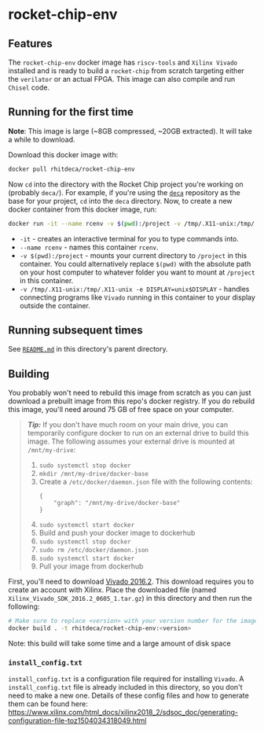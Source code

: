 # rocket-chip-env

## Features
The `rocket-chip-env` docker image has `riscv-tools` and `Xilinx Vivado` installed and is ready to build a `rocket-chip` from scratch targeting either the `verilator` or an actual FPGA. This image can also compile and run `Chisel` code.

## Running for the first time
**Note**: This image is large (~8GB compressed, ~20GB extracted). It will take a while to download.

Download this docker image with:
```bash
docker pull rhitdeca/rocket-chip-env
```
Now `cd` into the directory with the Rocket Chip project you're working on (probably `deca/`). For example, if you're using the [`deca`](https://github.com/rhit-neuro/deca) repository as the base for your project, `cd` into the `deca` directory. Now, to create a new docker container from this docker image, run:
```bash
docker run -it --name rcenv -v $(pwd):/project -v /tmp/.X11-unix:/tmp/.X11-unix -e DISPLAY=unix$DISPLAY rhitdeca/rocket-chip-env
```
* `-it` - creates an interactive terminal for you to type commands into.
* `--name rcenv` - names this container `rcenv`.
* `-v $(pwd):/project` - mounts your current directory to `/project` in this container. You could alternatively replace `$(pwd)` with the absolute path on your host computer to whatever folder you want to mount at `/project` in this container.
* `-v /tmp/.X11-unix:/tmp/.X11-unix -e DISPLAY=unix$DISPLAY` - handles connecting programs like `Vivado` running in this container to your display outside the container.

## Running subsequent times
See [`README.md`](../README.md#running-containers-subsequent-times) in this directory's parent directory.

## Building
You probably won't need to rebuild this image from scratch as you can just download a prebuilt image from this repo's docker registry. If you do rebuild this image, you'll need around 75 GB of free space on your computer.

> **_Tip:_** If you don't have much room on your main drive, you can temporarily configure docker to run on an external drive to build this image. The following assumes your external drive is mounted at `/mnt/my-drive`:
>
> 1. `sudo systemctl stop docker`
> 2. `mkdir /mnt/my-drive/docker-base`
> 3. Create a `/etc/docker/daemon.json` file with the following contents:
>    ```
>    {
>        "graph": "/mnt/my-drive/docker-base"
>    }
>    ```
> 4. `sudo systemctl start docker`
> 5. Build and push your docker image to dockerhub
> 6. `sudo systemctl stop docker`
> 7. `sudo rm /etc/docker/daemon.json`
> 8. `sudo systemctl start docker`
> 9. Pull your image from dockerhub

First, you'll need to download [Vivado 2016.2](https://www.xilinx.com/member/forms/download/xef.html?filename=Xilinx_Vivado_SDK_2016.2_0605_1.tar.gz). This download requires you to create an account with Xilinx. Place the downloaded file (named `Xilinx_Vivado_SDK_2016.2_0605_1.tar.gz`) in this directory and then run the following:
```bash
# Make sure to replace <version> with your version number for the image you're building
docker build . -t rhitdeca/rocket-chip-env:<version>
```
Note: this build will take some time and a large amount of disk space

### `install_config.txt`
`install_config.txt` is a configuration file required for installing `Vivado`. A `install_config.txt` file is already included in this directory, so you don't need to make a new one. Details of these config files and how to generate them can be found here: https://www.xilinx.com/html_docs/xilinx2018_2/sdsoc_doc/generating-configuration-file-toz1504034318049.html
